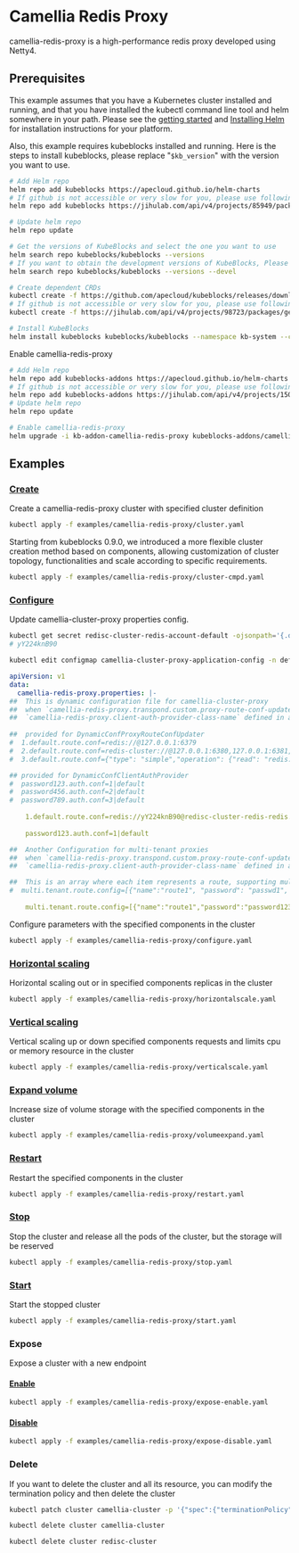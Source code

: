 # Camellia Redis Proxy

camellia-redis-proxy is a high-performance redis proxy developed using Netty4.

## Prerequisites

This example assumes that you have a Kubernetes cluster installed and running, and that you have installed the kubectl command line tool and helm somewhere in your path. Please see the [getting started](https://kubernetes.io/docs/setup/)  and [Installing Helm](https://helm.sh/docs/intro/install/) for installation instructions for your platform.

Also, this example requires kubeblocks installed and running. Here is the steps to install kubeblocks, please replace "`$kb_version`" with the version you want to use.
```bash
# Add Helm repo 
helm repo add kubeblocks https://apecloud.github.io/helm-charts
# If github is not accessible or very slow for you, please use following repo instead
helm repo add kubeblocks https://jihulab.com/api/v4/projects/85949/packages/helm/stable

# Update helm repo
helm repo update

# Get the versions of KubeBlocks and select the one you want to use
helm search repo kubeblocks/kubeblocks --versions
# If you want to obtain the development versions of KubeBlocks, Please add the '--devel' parameter as the following command
helm search repo kubeblocks/kubeblocks --versions --devel

# Create dependent CRDs
kubectl create -f https://github.com/apecloud/kubeblocks/releases/download/v$kb_version/kubeblocks_crds.yaml
# If github is not accessible or very slow for you, please use following command instead
kubectl create -f https://jihulab.com/api/v4/projects/98723/packages/generic/kubeblocks/v$kb_version/kubeblocks_crds.yaml

# Install KubeBlocks
helm install kubeblocks kubeblocks/kubeblocks --namespace kb-system --create-namespace --version="$kb_version"
```
Enable camellia-redis-proxy
```bash
# Add Helm repo 
helm repo add kubeblocks-addons https://apecloud.github.io/helm-charts
# If github is not accessible or very slow for you, please use following repo instead
helm repo add kubeblocks-addons https://jihulab.com/api/v4/projects/150246/packages/helm/stable
# Update helm repo
helm repo update

# Enable camellia-redis-proxy 
helm upgrade -i kb-addon-camellia-redis-proxy kubeblocks-addons/camellia-redis-proxy --version $kb_version -n kb-system
``` 

## Examples

### [Create](cluster.yaml) 
Create a camellia-redis-proxy cluster with specified cluster definition 
```bash
kubectl apply -f examples/camellia-redis-proxy/cluster.yaml
```

Starting from kubeblocks 0.9.0, we introduced a more flexible cluster creation method based on components, allowing customization of cluster topology, functionalities and scale according to specific requirements.
```bash
kubectl apply -f examples/camellia-redis-proxy/cluster-cmpd.yaml
```

### [Configure](configure.yaml)
Update camellia-cluster-proxy properties config.
```bash
kubectl get secret redisc-cluster-redis-account-default -ojsonpath='{.data.password}' | base64 -d
# yY224knB90

kubectl edit configmap camellia-cluster-proxy-application-config -n default
```
```yaml
apiVersion: v1
data:
  camellia-redis-proxy.properties: |-
##  This is dynamic configuration file for camellia-cluster-proxy
##  when `camellia-redis-proxy.transpond.custom.proxy-route-conf-updater-class-name` defined in application.yaml is `com.netease.nim.camellia.redis.proxy.route.DynamicConfProxyRouteConfUpdater`
##  `camellia-redis-proxy.client-auth-provider-class-name` defined in application.yaml is `com.netease.nim.camellia.redis.proxy.auth.DynamicConfClientAuthProvider`
                                     
##  provided for DynamicConfProxyRouteConfUpdater
#  1.default.route.conf=redis://@127.0.0.1:6379
#  2.default.route.conf=redis-cluster://@127.0.0.1:6380,127.0.0.1:6381,127.0.0.1:6382
#  3.default.route.conf={"type": "simple","operation": {"read": "redis://passwd123@127.0.0.1:6379","type": "rw_separate","write": "redis-sentinel://passwd2@127.0.0.1:6379,127.0.0.1:6378/master"}}

## provided for DynamicConfClientAuthProvider
#  password123.auth.conf=1|default
#  password456.auth.conf=2|default
#  password789.auth.conf=3|default
                                     
    1.default.route.conf=redis://yY224knB90@redisc-cluster-redis-redis.default.svc.cluster.local:6379
    
    password123.auth.conf=1|default

##  Another Configuration for multi-tenant proxies 
##  when `camellia-redis-proxy.transpond.custom.proxy-route-conf-updater-class-name` defined in application.yaml is `com.netease.nim.camellia.redis.proxy.route.MultiTenantProxyRouteConfUpdater`.
##  `camellia-redis-proxy.client-auth-provider-class-name` defined in application.yaml is `com.netease.nim.camellia.redis.proxy.auth.MultiTenantClientAuthProvider`

##  This is an array where each item represents a route, supporting multiple sets of routes.
#  multi.tenant.route.config=[{"name":"route1", "password": "passwd1", "route": "redis://passxx@127.0.0.1:16379"},{"name":"route2", "password": "passwd2", "route": "redis-cluster://@127.0.0.1:6380,127.0.0.1:6381,127.0.0.1:6382"},{"name":"route3", "password": "passwd3", "route": {"type": "simple","operation": {"read": "redis://passwd123@127.0.0.1:6379","type": "rw_separate","write": "redis-sentinel://passwd2@127.0.0.1:6379,127.0.0.1:6378/master"}}}]
  
    multi.tenant.route.config=[{"name":"route1","password":"password123","route":"redis://yY224knB90@redisc-cluster-redis-redis.default.svc.cluster.local:6379"}]
```

Configure parameters with the specified components in the cluster
```bash
kubectl apply -f examples/camellia-redis-proxy/configure.yaml
```


### [Horizontal scaling](horizontalscale.yaml)
Horizontal scaling out or in specified components replicas in the cluster
```bash
kubectl apply -f examples/camellia-redis-proxy/horizontalscale.yaml
```

### [Vertical scaling](verticalscale.yaml)
Vertical scaling up or down specified components requests and limits cpu or memory resource in the cluster
```bash
kubectl apply -f examples/camellia-redis-proxy/verticalscale.yaml
```

### [Expand volume](volumeexpand.yaml)
Increase size of volume storage with the specified components in the cluster
```bash
kubectl apply -f examples/camellia-redis-proxy/volumeexpand.yaml
```

### [Restart](restart.yaml)
Restart the specified components in the cluster
```bash
kubectl apply -f examples/camellia-redis-proxy/restart.yaml
```

### [Stop](stop.yaml)
Stop the cluster and release all the pods of the cluster, but the storage will be reserved
```bash
kubectl apply -f examples/camellia-redis-proxy/stop.yaml
```

### [Start](start.yaml)
Start the stopped cluster
```bash
kubectl apply -f examples/camellia-redis-proxy/start.yaml
```

### Expose
Expose a cluster with a new endpoint
#### [Enable](expose-enable.yaml)
```bash
kubectl apply -f examples/camellia-redis-proxy/expose-enable.yaml
```

#### [Disable](expose-disable.yaml)
```bash
kubectl apply -f examples/camellia-redis-proxy/expose-disable.yaml
```

### Delete
If you want to delete the cluster and all its resource, you can modify the termination policy and then delete the cluster
```bash
kubectl patch cluster camellia-cluster -p '{"spec":{"terminationPolicy":"WipeOut"}}' --type="merge"

kubectl delete cluster camellia-cluster

kubectl delete cluster redisc-cluster
```

